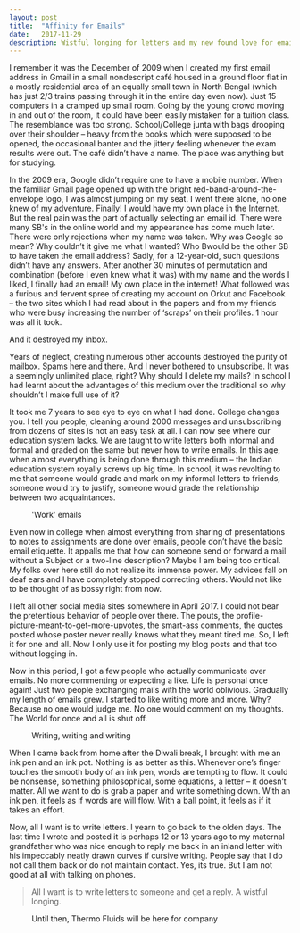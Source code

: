 ```yaml
---
layout: post
title:  "Affinity for Emails"
date:   2017-11-29
description: Wistful longing for letters and my new found love for emails.
---
```


<p class="intro"><span class="dropcap">I</span> remember it was the December of 2009 when I created my first email address in Gmail in a small nondescript café housed in a ground floor flat in a mostly residential area of an equally small town in North Bengal (which has just 2/3 trains passing through it in the entire day even now). Just 15 computers in a cramped up small room. Going by the young crowd moving in and out of the room, it could have been easily mistaken for a tuition class. The resemblance was too strong. School/College junta with bags drooping over their shoulder – heavy from the books which were supposed to be opened, the occasional banter and the jittery feeling whenever the exam results were out. The café didn’t have a name. The place was anything but for studying. </p>

In the 2009 era, Google didn’t require one to have a mobile number. When the familiar Gmail page opened up with the bright red-band-around-the-envelope logo, I was almost jumping on my seat. I went there alone, no one knew of my adventure. Finally! I would have my own place in the Internet. But the real pain was the part of actually selecting an email id. There were many SB's in the online world and my appearance has come much later. There were only rejections when my name was taken. Why was Google so mean? Why couldn’t it give me what I wanted? Who Bwould be the other SB to have taken the email address? Sadly, for a 12-year-old, such questions didn’t have any answers. After another 30 minutes of permutation and combination (before I even knew what it was) with my name and the words I liked, I finally had an email! My own place in the internet! What followed was a furious and fervent spree of creating my account on Orkut and Facebook – the two sites which I had read about in the papers and from my friends who were busy increasing the number of ‘scraps’ on their profiles. 1 hour was all it took.

And it destroyed my inbox.

Years of neglect, creating numerous other accounts destroyed the purity of mailbox. Spams here and there. And I never bothered to unsubscribe. It was a seemingly unlimited place, right? Why should I delete my mails? In school I had learnt about the advantages of this medium over the traditional so why shouldn’t I make full use of it?

It took me 7 years to see eye to eye on what I had done. College changes you. I tell you people, cleaning around 2000 messages and unsubscribing from dozens of sites is not an easy task at all. I can now see where our education system lacks. We are taught to write letters both informal and formal and graded on the same but never how to write emails. In this age, when almost everything is being done through this medium – the Indian education system royally screws up big time. In school, it was revolting to me that someone would grade and mark on my informal letters to friends, someone would try to justify, someone would grade the relationship between two acquaintances.

<figure>
	<img src="{{ '/assets/img/affinity-for-emails-1.png' | prepend: site.baseurl }}" alt=""> 
	<figcaption>'Work' emails</figcaption>
</figure>

Even now in college when almost everything from sharing of presentations to notes to assignments are done over emails, people don’t have the basic email etiquette. It appalls me that how can someone send or forward a mail without a Subject or a two-line description? Maybe I am being too critical. My folks over here still do not realize its immense power. My advices fall on deaf ears and I have completely stopped correcting others. Would not like to be thought of as bossy right from now.

I left all other social media sites somewhere in April 2017. I could not bear the pretentious behavior of people over there. The pouts, the profile-picture-meant-to-get-more-upvotes, the smart-ass comments, the quotes posted whose poster never really knows what they meant tired me. So, I left it for one and all. Now I only use it for posting my blog posts and that too without logging in.

Now in this period, I got a few people who actually communicate over emails. No more commenting or expecting a like. Life is personal once again! Just two people exchanging mails with the world oblivious. Gradually my length of emails grew. I started to like writing more and more. Why? Because no one would judge me. No one would comment on my thoughts. The World for once and all is shut off.

<figure>
	<img src="{{ '/assets/img/affinity-for-emails-2.png' | prepend: site.baseurl }}" alt=""> 
	<figcaption>Writing, writing and writing</figcaption>
</figure>

When I came back from home after the Diwali break, I brought with me an ink pen and an ink pot. Nothing is as better as this. Whenever one’s finger touches the smooth body of an ink pen, words are tempting to flow. It could be nonsense, something philosophical, some equations, a letter – it doesn’t matter. All we want to do is grab a paper and write something down. With an ink pen, it feels as if words are will flow. With a ball point, it feels as if it takes an effort.

Now, all I want is to write letters. I yearn to go back to the olden days. The last time I wrote and posted it is perhaps 12 or 13 years ago to my maternal grandfather who was nice enough to reply me back in an inland letter with his impeccably neatly drawn curves if cursive writing. People say that I do not call them back or do not maintain contact. Yes, its true. But I am not good at all with talking on phones.

<blockquote> All I want is to write letters to someone and get a reply. A wistful longing. </blockquote>

<figure>
	<img src="{{ '/assets/img/affinity-for-emails-3.jpg' | prepend: site.baseurl }}" alt=""> 
	<figcaption>Until then, Thermo Fluids will be here for company</figcaption>
</figure>


